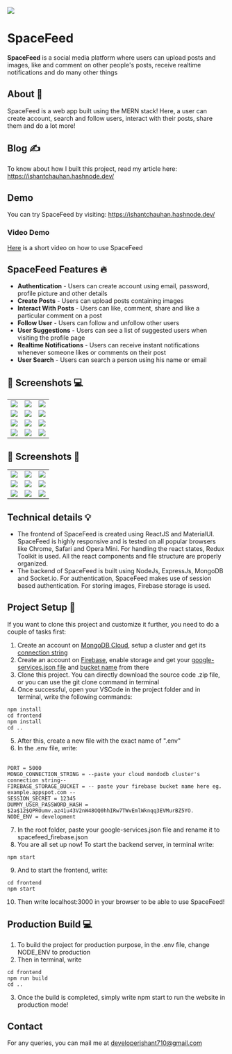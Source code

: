 ![](/screenshots/desktop/screen3.jpg)
# **SpaceFeed** 

**SpaceFeed** is a social media platform where users can upload posts and images, like and comment on other people's posts, receive realtime notifications and do many other things

## About :dart:

SpaceFeed is a web app built using the MERN stack! Here, a user can create account, search and follow users, interact with their posts, share them and do a lot more!

## Blog :writing_hand:
To know about how I built this project, read my article here: <br>
https://ishantchauhan.hashnode.dev/

## Demo

You can try SpaceFeed by visiting: https://ishantchauhan.hashnode.dev/

### Video Demo

[Here](https://ishantchauhan.hashnode.dev/) is a short video on how to use SpaceFeed


## SpaceFeed Features :fire:

- **Authentication** - Users can create account using email, password, profile picture and other details
- **Create Posts** - Users can upload posts containing images
- **Interact With Posts** - Users can like, comment, share and like a particular comment on a post
- **Follow User** - Users can follow and unfollow other users
- **User Suggestions** - Users can see a list of suggested users when visiting the profile page
- **Realtime Notifications** - Users can receive instant notifications whenever someone likes or comments on their post
- **User Search** - Users can search a person using his name or email

## 📸 Screenshots :computer:

|   |   |   |
|---|---|---|
|![](screenshots/desktop/screen1.jpg)| ![](screenshots/desktop/screen2.jpg) | ![](screenshots/desktop/screen3.jpg)
|![](screenshots/desktop/screen4.jpg) | ![](screenshots/desktop/screen5.jpg) |![](screenshots/desktop/screen6.jpg) 
|![](screenshots/desktop/screen7.jpg)|![](screenshots/desktop/screen8.jpg) | ![](screenshots/desktop/screen9.jpg)
|![](screenshots/desktop/screen13.jpg)| ![](screenshots/desktop/screen11.jpg) | ![](screenshots/desktop/screen12.jpg)

## 📸 Screenshots :iphone:

|   |   |   |
|---|---|---|
|![](screenshots/mobile/screen1.jpg)| ![](screenshots/mobile/screen2.jpg) | ![](screenshots/mobile/screen3.jpg)
|![](screenshots/mobile/screen4.jpg) | ![](screenshots/mobile/screen5.jpg) |![](screenshots/mobile/screen6.jpg) 
|![](screenshots/mobile/screen7.jpg)|![](screenshots/mobile/screen8.jpg) | ![](screenshots/mobile/screen11.jpg)



## Technical details :bulb:
- The frontend of SpaceFeed is created using ReactJS and MaterialUI. SpaceFeed is highly responsive and is tested on all popular browsers like Chrome, Safari and Opera Mini. For handling the react states, Redux Toolkit is used. All the react components and file structure are properly organized.
- The backend of SpaceFeed is built using NodeJs, ExpressJs, MongoDB and Socket.io. For authentication, SpaceFeed makes use of session based authentication. For storing images, Firebase storage is used.


## Project Setup :pencil:
If you want to clone this project and customize it further, you need to do a couple of tasks first:
1) Create an account on [MongoDB Cloud](https://cloud.mongodb.com/), setup a cluster and get its [connection string](https://www.mongodb.com/docs/guides/atlas/connection-string/)
2) Create an account on [Firebase](https://firebase.google.com/), enable storage and get your [google-services.json file](https://support.google.com/firebase/answer/7015592?hl=en#zippy=%2Cin-this-article) and [bucket name](https://firebase.google.com/docs/storage/admin/start) from there
3) Clone this project. You can directly download the source code .zip file, or you can use the git clone command in terminal
4) Once successful, open your VSCode in the project folder and in terminal, write the following commands:
```
npm install
cd frontend
npm install
cd ..
```
5) After this, create a new file with the exact name of ".env"
6) In the .env file, write:<br><br>

```
PORT = 5000
MONGO_CONNECTION_STRING = --paste your cloud mondodb cluster's connection string--
FIREBASE_STORAGE_BUCKET = -- paste your firebase bucket name here eg. example.appspot.com --
SESSION_SECRET = 12345
DUMMY_USER_PASSWORD_HASH = $2a$12$QPROumv.az41u43V2nW48OQ0hhIRw7TWvEmlWknqq3EVMurBZ5YO.
NODE_ENV = development
```
7) In the root folder, paste your google-services.json file and rename it to spacefeed_firebase.json
8) You are all set up now! To start the backend server, in terminal write:
```
npm start
```
9) And to start the frontend, write:
```
cd frontend
npm start
```
10) Then write localhost:3000 in your browser to be able to use SpaceFeed!
 

## Production Build :computer:
1) To build the project for production purpose, in the .env file, change NODE_ENV to production
2) Then in terminal, write 
```
cd frontend
npm run build
cd ..
```
3) Once the build is completed, simply write npm start to run the website in production mode!

## Contact
For any queries, you can mail me at developerishant710@gmail.com



